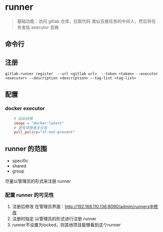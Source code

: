 # runner

> 基础功能：访问 gitlab 仓库，拉取代码
> 类似去接任务的中间人，然后将任务发给 executor 去做

## 命令行

## 注册

```shell
gitlab-runner register  --url <gitlab url>  --token <token> --executor <executor> --description <description> --tag-list <tag-list>

```

## 配置

### docker executor

```toml
    # 起始镜像
    image = "docker:latest"
    # 避免镜像重复拉取
    pull_policy="if-not-present"
```

## runner 的范围

- specific
- shared
- group

尽量以管理员的形式来注册 runner

### 配置 runner 的可见性

1. 注册后修改
   在管理员界面：http://192.168.110.136:8090/admin/runners中修改
2. 注册时指定
   以管理员的形式进行注册 runner
3. runner不设置为locked，则其他项目能够看到这个runner